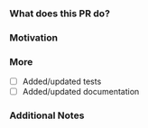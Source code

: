 <!--
PLEASE READ THIS MESSAGE.

Documentation fixes or enhancements:
- for Traefik v1: use branch v1.7
- for Traefik v2: use branch v2.2

Bug fixes:
- for Traefik v1: use branch v1.7
- for Traefik v2: use branch v2.2

Enhancements:
- for Traefik v1: we only accept bug fixes
- for Traefik v2: use branch master

HOW TO WRITE A GOOD PULL REQUEST? https://doc.traefik.io/traefik/contributing/submitting-pull-requests/

-->

### What does this PR do?

<!-- A brief description of the change being made with this pull request. -->


### Motivation

<!-- What inspired you to submit this pull request? -->


### More

- [ ] Added/updated tests
- [ ] Added/updated documentation

### Additional Notes

<!-- Anything else we should know when reviewing? -->
